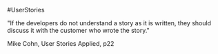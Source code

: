 #UserStories

"If the developers do not understand a story as it is written, they should discuss it with the customer who wrote the story."

Mike Cohn, User Stories Applied, p22